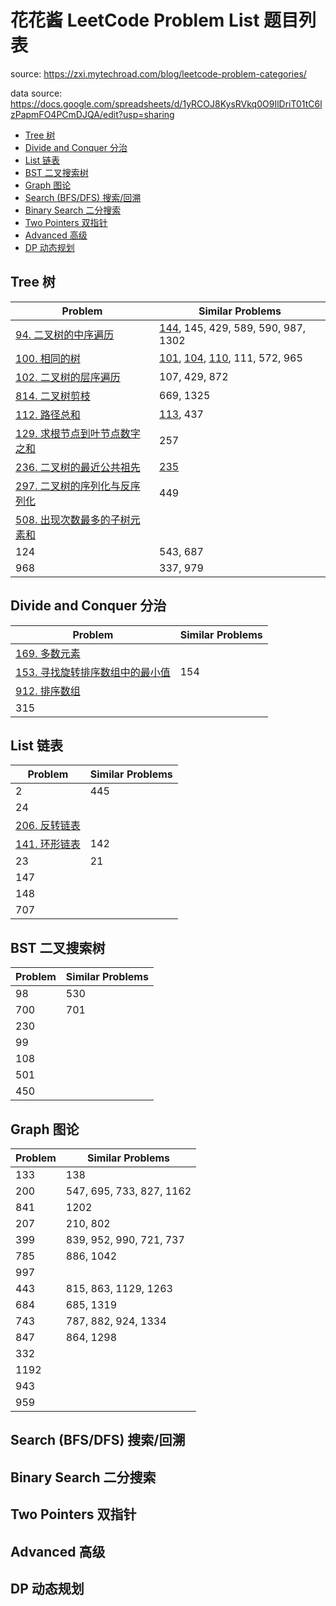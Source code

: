 <!-- omit in toc -->
# 花花酱 LeetCode Problem List 题目列表

source: https://zxi.mytechroad.com/blog/leetcode-problem-categories/

data source: https://docs.google.com/spreadsheets/d/1yRCOJ8KysRVkq0O9IlDriT01tC6lzPapmFO4PCmDJQA/edit?usp=sharing

- [Tree 树](#tree-树)
- [Divide and Conquer 分治](#divide-and-conquer-分治)
- [List 链表](#list-链表)
- [BST 二叉搜索树](#bst-二叉搜索树)
- [Graph 图论](#graph-图论)
- [Search (BFS/DFS) 搜索/回溯](#search-bfsdfs-搜索回溯)
- [Binary Search 二分搜索](#binary-search-二分搜索)
- [Two Pointers 双指针](#two-pointers-双指针)
- [Advanced 高级](#advanced-高级)
- [DP 动态规划](#dp-动态规划)

## Tree 树

| Problem | Similar Problems |
|----|----|
| [94. 二叉树的中序遍历](../94.%20Binary%20Tree%20Inorder%20Traversal%20%E4%BA%8C%E5%8F%89%E6%A0%91%E7%9A%84%E4%B8%AD%E5%BA%8F%E9%81%8D%E5%8E%86.md) | [144](../144.%20Binary%20Tree%20Preorder%20Traversal%20%E4%BA%8C%E5%8F%89%E6%A0%91%E7%9A%84%E5%89%8D%E5%BA%8F%E9%81%8D%E5%8E%86.md), 145, 429, 589, 590, 987, 1302 |
| [100. 相同的树](../100.%20Same%20Tree%20相同的树.md) | [101](../101.%20Symmetric%20Tree%20对称二叉树.md), [104](../104.%20Maximum%20Depth%20of%20Binary%20Tree%20二叉树的最大深度.md), [110](../110.%20Balanced%20Binary%20Tree%20平衡二叉树.md), 111, 572, 965 |
| [102. 二叉树的层序遍历](../102.%20Binary%20Tree%20Level%20Order%20Traversal%20二叉树的层序遍历.md) | 107, 429, 872 |
| [814. 二叉树剪枝](../814.%20Binary%20Tree%20Pruning%20%E4%BA%8C%E5%8F%89%E6%A0%91%E5%89%AA%E6%9E%9D.md) | 669, 1325 |
| [112. 路径总和](../112.%20Path%20Sum%20路径总和.md) | [113](../113.%20Path%20Sum%20II%20路径总和%20II.md), 437 |
| [129. 求根节点到叶节点数字之和](../129.%20Sum%20Root%20to%20Leaf%20Numbers%20求根节点到叶节点数字之和.md) | 257 |
| [236. 二叉树的最近公共祖先](../236.%20Lowest%20Common%20Ancestor%20of%20a%20Binary%20Tree%20二叉树的最近公共祖先.md) | [235](../235.%20Lowest%20Common%20Ancestor%20of%20a%20Binary%20Search%20Tree%20二叉搜索树的最近公共祖先.md) |
| [297. 二叉树的序列化与反序列化](../297.%20Serialize%20and%20Deserialize%20Binary%20Tree%20二叉树的序列化与反序列化.md) | 449 |
| [508. 出现次数最多的子树元素和](../508.%20Most%20Frequent%20Subtree%20Sum%20出现次数最多的子树元素和.md) | |
| 124 | 543, 687 |
| 968 | 337, 979 |

## Divide and Conquer 分治

| Problem | Similar Problems |
|----|----|
| [169. 多数元素](../169.%20Majority%20Element%20%E5%A4%9A%E6%95%B0%E5%85%83%E7%B4%A0.md) ||
| [153. 寻找旋转排序数组中的最小值](../153.%20Find%20Minimum%20in%20Rotated%20Sorted%20Array%20寻找旋转排序数组中的最小值.md) | 154 |
| [912. 排序数组](../912.%20Sort%20an%20Array%20排序数组.md) ||
| 315 ||

## List 链表

| Problem | Similar Problems |
|----|----|
| 2 | 445 |
| 24 ||
| [206. 反转链表](../206.%20Reversed%20Linked%20List%20反转链表.md) ||
| [141. 环形链表](../141.%20Linked%20List%20Cycle%20%E7%8E%AF%E5%BD%A2%E9%93%BE%E8%A1%A8.md) | 142 |
| 23 | 21 |
| 147 ||
| 148 ||
| 707 ||

## BST 二叉搜索树

| Problem | Similar Problems |
|----|----|
| 98 | 530 |
| 700 | 701 |
| 230 ||
| 99 ||
| 108 ||
| 501 ||
| 450 ||

## Graph 图论

| Problem | Similar Problems |
|----|----|
| 133 | 138 |
| 200 | 547, 695, 733, 827, 1162 |
| 841 | 1202 |
| 207 | 210, 802 |
| 399 | 839, 952, 990, 721, 737 |
| 785 | 886, 1042 |
| 997 ||
| 443 | 815, 863, 1129, 1263 |
| 684 | 685, 1319 |
| 743 | 787, 882, 924, 1334 |
| 847 | 864, 1298 |
| 332 ||
| 1192 ||
| 943 ||
| 959 ||

## Search (BFS/DFS) 搜索/回溯

## Binary Search 二分搜索

## Two Pointers 双指针

## Advanced 高级

## DP 动态规划

